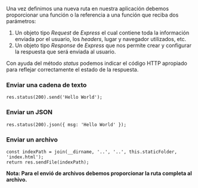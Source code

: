 Una vez definimos una nueva ruta en nuestra aplicación debemos proporcionar una función o la referencia a una función que reciba dos parámetros:

1. Un objeto tipo *Request* de *Express* el cual contiene toda la información enviada por el usuario, los *headers*, lugar y navegador utilizados, etc.
2. Un objeto tipo *Response* de *Express* que nos permite crear y configurar la respuesta que será enviada al usuario.

Con ayuda del método *status* podemos indicar el código HTTP apropiado para reflejar correctamente el estado de la respuesta.
### Enviar una cadena de texto

```
res.status(200).send('Hello World');
```
### Enviar un JSON

```
res.status(200).json({ msg: 'Hello World' });
```
### Enviar un archivo

```
const indexPath = join(__dirname, '..', '..', this.staticFolder, 'index.html');
return res.sendFile(indexPath);
```

**Nota: Para el envió de archivos debemos proporcionar la ruta completa al archivo.**